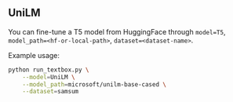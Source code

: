 ## UniLM

You can fine-tune a T5 model from HuggingFace through ``model=T5``, ``model_path=<hf-or-local-path>``, ``dataset=<dataset-name>``. 

Example usage:

```bash
python run_textbox.py \
    --model=UniLM \
    --model_path=microsoft/unilm-base-cased \
    --dataset=samsum
```
